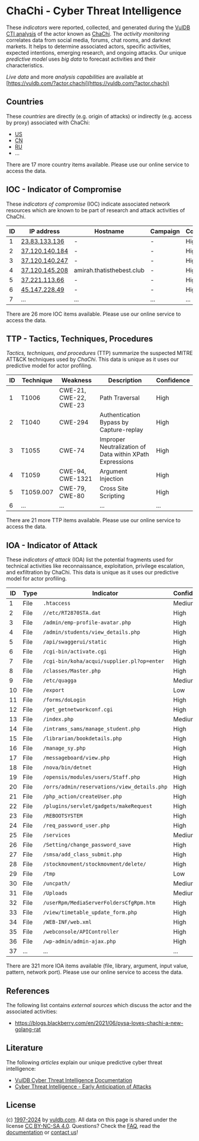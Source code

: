 # ChaChi - Cyber Threat Intelligence

These _indicators_ were reported, collected, and generated during the [VulDB CTI analysis](https://vuldb.com/?kb.cti) of the actor known as [ChaChi](https://vuldb.com/?actor.chachi). The _activity monitoring_ correlates data from social media, forums, chat rooms, and darknet markets. It helps to determine associated actors, specific activities, expected intentions, emerging research, and ongoing attacks. Our unique _predictive model_ uses _big data_ to forecast activities and their characteristics.

_Live data_ and more _analysis capabilities_ are available at [https://vuldb.com/?actor.chachi](https://vuldb.com/?actor.chachi)

## Countries

These _countries_ are directly (e.g. origin of attacks) or indirectly (e.g. access by proxy) associated with ChaChi:

* [US](https://vuldb.com/?country.us)
* [CN](https://vuldb.com/?country.cn)
* [RU](https://vuldb.com/?country.ru)
* ...

There are 17 more country items available. Please use our online service to access the data.

## IOC - Indicator of Compromise

These _indicators of compromise_ (IOC) indicate associated network resources which are known to be part of research and attack activities of ChaChi.

ID | IP address | Hostname | Campaign | Confidence
-- | ---------- | -------- | -------- | ----------
1 | [23.83.133.136](https://vuldb.com/?ip.23.83.133.136) | - | - | High
2 | [37.120.140.184](https://vuldb.com/?ip.37.120.140.184) | - | - | High
3 | [37.120.140.247](https://vuldb.com/?ip.37.120.140.247) | - | - | High
4 | [37.120.145.208](https://vuldb.com/?ip.37.120.145.208) | amirah.thatisthebest.club | - | High
5 | [37.221.113.66](https://vuldb.com/?ip.37.221.113.66) | - | - | High
6 | [45.147.228.49](https://vuldb.com/?ip.45.147.228.49) | - | - | High
7 | ... | ... | ... | ...

There are 26 more IOC items available. Please use our online service to access the data.

## TTP - Tactics, Techniques, Procedures

_Tactics, techniques, and procedures_ (TTP) summarize the suspected MITRE ATT&CK techniques used by _ChaChi_. This data is unique as it uses our predictive model for actor profiling.

ID | Technique | Weakness | Description | Confidence
-- | --------- | -------- | ----------- | ----------
1 | T1006 | CWE-21, CWE-22, CWE-23 | Path Traversal | High
2 | T1040 | CWE-294 | Authentication Bypass by Capture-replay | High
3 | T1055 | CWE-74 | Improper Neutralization of Data within XPath Expressions | High
4 | T1059 | CWE-94, CWE-1321 | Argument Injection | High
5 | T1059.007 | CWE-79, CWE-80 | Cross Site Scripting | High
6 | ... | ... | ... | ...

There are 21 more TTP items available. Please use our online service to access the data.

## IOA - Indicator of Attack

These _indicators of attack_ (IOA) list the potential fragments used for technical activities like reconnaissance, exploitation, privilege escalation, and exfiltration by ChaChi. This data is unique as it uses our predictive model for actor profiling.

ID | Type | Indicator | Confidence
-- | ---- | --------- | ----------
1 | File | `.htaccess` | Medium
2 | File | `//etc/RT2870STA.dat` | High
3 | File | `/admin/emp-profile-avatar.php` | High
4 | File | `/admin/students/view_details.php` | High
5 | File | `/api/swaggerui/static` | High
6 | File | `/cgi-bin/activate.cgi` | High
7 | File | `/cgi-bin/koha/acqui/supplier.pl?op=enter` | High
8 | File | `/classes/Master.php` | High
9 | File | `/etc/quagga` | Medium
10 | File | `/export` | Low
11 | File | `/forms/doLogin` | High
12 | File | `/get_getnetworkconf.cgi` | High
13 | File | `/index.php` | Medium
14 | File | `/intrams_sams/manage_student.php` | High
15 | File | `/librarian/bookdetails.php` | High
16 | File | `/manage_sy.php` | High
17 | File | `/messageboard/view.php` | High
18 | File | `/nova/bin/detnet` | High
19 | File | `/opensis/modules/users/Staff.php` | High
20 | File | `/orrs/admin/reservations/view_details.php` | High
21 | File | `/php_action/createUser.php` | High
22 | File | `/plugins/servlet/gadgets/makeRequest` | High
23 | File | `/REBOOTSYSTEM` | High
24 | File | `/req_password_user.php` | High
25 | File | `/services` | Medium
26 | File | `/Setting/change_password_save` | High
27 | File | `/smsa/add_class_submit.php` | High
28 | File | `/stockmovment/stockmovment/delete/` | High
29 | File | `/tmp` | Low
30 | File | `/uncpath/` | Medium
31 | File | `/Uploads` | Medium
32 | File | `/userRpm/MediaServerFoldersCfgRpm.htm` | High
33 | File | `/view/timetable_update_form.php` | High
34 | File | `/WEB-INF/web.xml` | High
35 | File | `/webconsole/APIController` | High
36 | File | `/wp-admin/admin-ajax.php` | High
37 | ... | ... | ...

There are 321 more IOA items available (file, library, argument, input value, pattern, network port). Please use our online service to access the data.

## References

The following list contains _external sources_ which discuss the actor and the associated activities:

* https://blogs.blackberry.com/en/2021/06/pysa-loves-chachi-a-new-golang-rat

## Literature

The following _articles_ explain our unique predictive cyber threat intelligence:

* [VulDB Cyber Threat Intelligence Documentation](https://vuldb.com/?kb.cti)
* [Cyber Threat Intelligence - Early Anticipation of Attacks](https://www.scip.ch/en/?labs.20201022)

## License

(c) [1997-2024](https://vuldb.com/?kb.changelog) by [vuldb.com](https://vuldb.com/?kb.about). All data on this page is shared under the license [CC BY-NC-SA 4.0](https://creativecommons.org/licenses/by-nc-sa/4.0/). Questions? Check the [FAQ](https://vuldb.com/?kb.faq), read the [documentation](https://vuldb.com/?kb) or [contact us](https://vuldb.com/?contact)!
